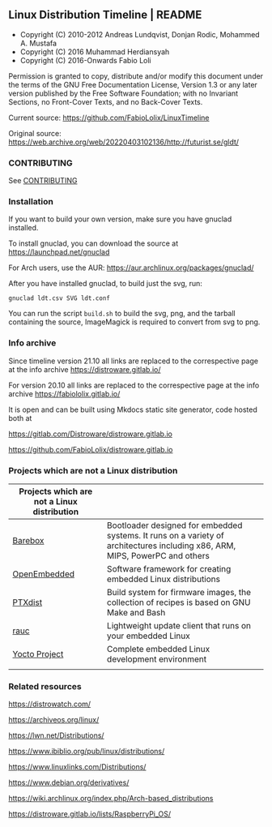 Linux Distribution Timeline | README
------------------------------------

* Copyright (C) 2010-2012 Andreas Lundqvist, Donjan Rodic, Mohammed A. Mustafa
* Copyright (C) 2016 Muhammad Herdiansyah
* Copyright (C) 2016-Onwards Fabio Loli

Permission is granted to copy, distribute and/or modify this document
under the terms of the GNU Free Documentation License, Version 1.3 or
any later version published by the Free Software Foundation; with no
Invariant Sections, no Front-Cover Texts, and no Back-Cover Texts.

Current source: https://github.com/FabioLolix/LinuxTimeline

Original source: https://web.archive.org/web/20220403102136/http://futurist.se/gldt/

### CONTRIBUTING

See [CONTRIBUTING](https://github.com/FabioLolix/LinuxTimeline/blob/master/CONTRIBUTING)

### Installation

If you want to build your own version, make sure you have gnuclad
installed.

To install gnuclad, you can download the source at https://launchpad.net/gnuclad

For Arch users, use the AUR: https://aur.archlinux.org/packages/gnuclad/

After you have installed gnuclad, to build just the svg, run:

    gnuclad ldt.csv SVG ldt.conf

You can run the script `build.sh` to build the svg, png, and the tarball
containing the source, ImageMagick is required to convert from svg to png.


### Info archive

Since timeline version 21.10 all links are replaced to the correspective page 
at the info archive https://distroware.gitlab.io/

For version 20.10 all links are replaced to the correspective page 
at the info archive https://fabiololix.gitlab.io/

It is open and can be built using Mkdocs static site generator, code hosted both at

https://gitlab.com/Distroware/distroware.gitlab.io

https://github.com/FabioLolix/distroware.gitlab.io


### Projects which are not a Linux distribution

| **Projects which are not a Linux distribution** |  |
|-|-|
| [Barebox](https://www.barebox.org/) | Bootloader designed for embedded systems. It runs on a variety of architectures including x86, ARM, MIPS, PowerPC and others |
| [OpenEmbedded](https://www.openembedded.org/) | Software framework for creating embedded Linux distributions |
| [PTXdist](https://www.ptxdist.org/) | Build system for firmware images, the collection of recipes is based on GNU Make and Bash |
| [rauc](https://www.rauc.io/) | Lightweight update client that runs on your embedded Linux  |
| [Yocto Project](https://www.yoctoproject.org/) | Complete embedded Linux development environment |
|  |  |


### Related resources

https://distrowatch.com/

https://archiveos.org/linux/

https://lwn.net/Distributions/

https://www.ibiblio.org/pub/linux/distributions/

https://www.linuxlinks.com/Distributions/

https://www.debian.org/derivatives/

https://wiki.archlinux.org/index.php/Arch-based_distributions

https://distroware.gitlab.io/lists/RaspberryPi_OS/
